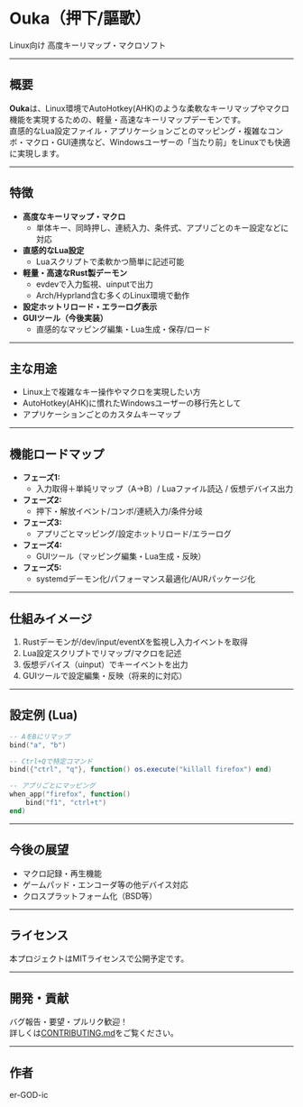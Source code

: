 # Ouka（押下/謳歌）  
Linux向け 高度キーリマップ・マクロソフト

---

## 概要

**Ouka**は、Linux環境でAutoHotkey(AHK)のような柔軟なキーリマップやマクロ機能を実現するための、軽量・高速なキーリマップデーモンです。  
直感的なLua設定ファイル・アプリケーションごとのマッピング・複雑なコンボ・マクロ・GUI連携など、Windowsユーザーの「当たり前」をLinuxでも快適に実現します。

---

## 特徴

- **高度なキーリマップ・マクロ**  
    - 単体キー、同時押し、連続入力、条件式、アプリごとのキー設定などに対応
- **直感的なLua設定**  
    - Luaスクリプトで柔軟かつ簡単に記述可能
- **軽量・高速なRust製デーモン**  
    - evdevで入力監視、uinputで出力  
    - Arch/Hyprland含む多くのLinux環境で動作
- **設定ホットリロード・エラーログ表示**
- **GUIツール（今後実装）**  
    - 直感的なマッピング編集・Lua生成・保存/ロード

---

## 主な用途

- Linux上で複雑なキー操作やマクロを実現したい方
- AutoHotkey(AHK)に慣れたWindowsユーザーの移行先として
- アプリケーションごとのカスタムキーマップ

---

## 機能ロードマップ

- **フェーズ1:**  
    - 入力取得＋単純リマップ（A→B）/ Luaファイル読込 / 仮想デバイス出力  
- **フェーズ2:**  
    - 押下・解放イベント/コンボ/連続入力/条件分岐  
- **フェーズ3:**  
    - アプリごとマッピング/設定ホットリロード/エラーログ  
- **フェーズ4:**  
    - GUIツール（マッピング編集・Lua生成・反映）  
- **フェーズ5:**  
    - systemdデーモン化/パフォーマンス最適化/AURパッケージ化  

---

## 仕組みイメージ

1. Rustデーモンが/dev/input/eventXを監視し入力イベントを取得
2. Lua設定スクリプトでリマップ/マクロを記述
3. 仮想デバイス（uinput）でキーイベントを出力
4. GUIツールで設定編集・反映（将来的に対応）

---

## 設定例 (Lua)

```lua
-- AをBにリマップ
bind("a", "b")

-- Ctrl+Qで特定コマンド
bind({"ctrl", "q"}, function() os.execute("killall firefox") end)

-- アプリごとにマッピング
when_app("firefox", function()
    bind("f1", "ctrl+t")
end)
```

---

## 今後の展望

- マクロ記録・再生機能
- ゲームパッド・エンコーダ等の他デバイス対応
- クロスプラットフォーム化（BSD等）

---

## ライセンス

本プロジェクトはMITライセンスで公開予定です。

---

## 開発・貢献

バグ報告・要望・プルリク歓迎！  
詳しくは[CONTRIBUTING.md](CONTRIBUTING.md)をご覧ください。

---

## 作者

er-GOD-ic
